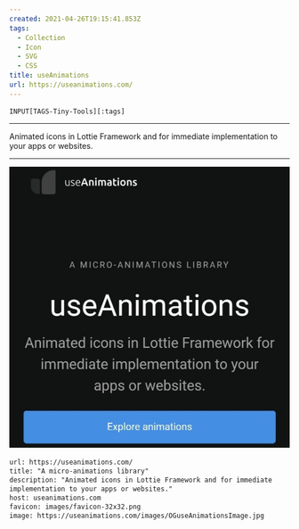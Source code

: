 ```yaml
---
created: 2021-04-26T19:15:41.853Z
tags: 
  - Collection
  - Icon
  - SVG
  - CSS
title: useAnimations
url: https://useanimations.com/
---
```

```meta-bind
INPUT[TAGS-Tiny-Tools][:tags]
```

___
Animated icons in Lottie Framework and for immediate implementation to your apps or websites.
___

![](_attachments/useanimations.jpg)

```cardlink
url: https://useanimations.com/
title: "A micro-animations library"
description: "Animated icons in Lottie Framework and for immediate implementation to your apps or websites."
host: useanimations.com
favicon: images/favicon-32x32.png
image: https://useanimations.com/images/OGuseAnimationsImage.jpg
```

